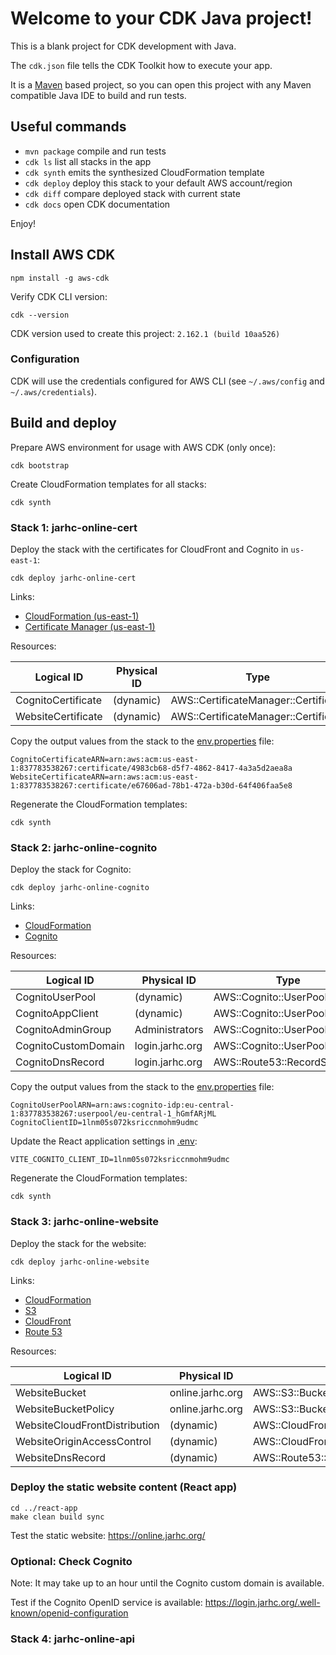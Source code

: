 # Welcome to your CDK Java project!

This is a blank project for CDK development with Java.

The `cdk.json` file tells the CDK Toolkit how to execute your app.

It is a [Maven](https://maven.apache.org/) based project, so you can open this project with any Maven compatible Java IDE to build and run tests.

## Useful commands

* `mvn package`     compile and run tests
* `cdk ls`          list all stacks in the app
* `cdk synth`       emits the synthesized CloudFormation template
* `cdk deploy`      deploy this stack to your default AWS account/region
* `cdk diff`        compare deployed stack with current state
* `cdk docs`        open CDK documentation

Enjoy!

## Install AWS CDK

```shell
npm install -g aws-cdk
```

Verify CDK CLI version:

```shell
cdk --version
```

CDK version used to create this project: `2.162.1 (build 10aa526)`

### Configuration

CDK will use the credentials configured for AWS CLI (see `~/.aws/config` and `~/.aws/credentials`).

## Build and deploy

Prepare AWS environment for usage with AWS CDK (only once):

```shell
cdk bootstrap
```

Create CloudFormation templates for all stacks:

```shell
cdk synth
```

### Stack 1: jarhc-online-cert

Deploy the stack with the certificates for CloudFront and Cognito in `us-east-1`:

```shell
cdk deploy jarhc-online-cert
```

Links:

* [CloudFormation (us-east-1)](https://us-east-1.console.aws.amazon.com/cloudformation/home?region=us-east-1) 
* [Certificate Manager (us-east-1)](https://us-east-1.console.aws.amazon.com/acm/home?region=us-east-1)

Resources:

| Logical ID         | Physical ID | Type                                 |
|--------------------|-------------|--------------------------------------|
| CognitoCertificate | (dynamic)   | AWS::CertificateManager::Certificate |
| WebsiteCertificate | (dynamic)   | AWS::CertificateManager::Certificate |

Copy the output values from the stack to the [env.properties](env.properties) file:

```properties
CognitoCertificateARN=arn:aws:acm:us-east-1:837783538267:certificate/4983cb68-d5f7-4862-8417-4a3a5d2aea8a
WebsiteCertificateARN=arn:aws:acm:us-east-1:837783538267:certificate/e67606ad-78b1-472a-b30d-64f406faa5e8
```

Regenerate the CloudFormation templates:

```shell
cdk synth
```

### Stack 2: jarhc-online-cognito

Deploy the stack for Cognito:

```shell
cdk deploy jarhc-online-cognito
```

Links:

* [CloudFormation](https://eu-central-1.console.aws.amazon.com/cloudformation/home?region=eu-central-1)
* [Cognito](https://eu-central-1.console.aws.amazon.com/cognito/v2/idp/user-pools?region=eu-central-1)

Resources:

| Logical ID          | Physical ID     | Type                         |
|---------------------|-----------------|------------------------------|
| CognitoUserPool     | (dynamic)       | AWS::Cognito::UserPool       |
| CognitoAppClient    | (dynamic)       | AWS::Cognito::UserPoolClient |
| CognitoAdminGroup   | Administrators  | AWS::Cognito::UserPoolGroup  |
| CognitoCustomDomain | login.jarhc.org | AWS::Cognito::UserPoolDomain |
| CognitoDnsRecord    | login.jarhc.org | AWS::Route53::RecordSet      |

Copy the output values from the stack to the [env.properties](env.properties) file:

```properties
CognitoUserPoolARN=arn:aws:cognito-idp:eu-central-1:837783538267:userpool/eu-central-1_hGmfARjML
CognitoClientID=1lnm05s072ksriccnmohm9udmc
```

Update the React application settings in [.env](../react-app/.env):
```properties
VITE_COGNITO_CLIENT_ID=1lnm05s072ksriccnmohm9udmc
```

Regenerate the CloudFormation templates:

```shell
cdk synth
```

### Stack 3: jarhc-online-website

Deploy the stack for the website:

```shell
cdk deploy jarhc-online-website
```

Links:

* [CloudFormation](https://eu-central-1.console.aws.amazon.com/cloudformation/home?region=eu-central-1) 
* [S3](https://eu-central-1.console.aws.amazon.com/s3/buckets?region=eu-central-1) 
* [CloudFront](https://us-east-1.console.aws.amazon.com/cloudfront/v4/home?region=eu-central-1)
* [Route 53](https://us-east-1.console.aws.amazon.com/route53/v2/hostedzones?region=eu-central-1)

Resources:

| Logical ID                    | Physical ID      | Type                                 |
|-------------------------------|------------------|--------------------------------------|
| WebsiteBucket                 | online.jarhc.org | AWS::S3::Bucket                      |
| WebsiteBucketPolicy           | online.jarhc.org | AWS::S3::BucketPolicy                |
| WebsiteCloudFrontDistribution | (dynamic)        | AWS::CloudFront::Distribution        |
| WebsiteOriginAccessControl    | (dynamic)        | AWS::CloudFront::OriginAccessControl |
| WebsiteDnsRecord              | (dynamic)        | AWS::Route53::RecordSetGroup         |

### Deploy the static website content (React app)

```shell
cd ../react-app
make clean build sync
```

Test the static website: https://online.jarhc.org/

### Optional: Check Cognito

Note: It may take up to an hour until the Cognito custom domain is available.

Test if the Cognito OpenID service is available: https://login.jarhc.org/.well-known/openid-configuration

### Stack 4: jarhc-online-api

